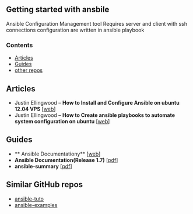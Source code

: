 ## Getting started with ansbile
Ansible
    Configuration Management tool
    Requires server and client with ssh connections
    configuration are written in ansible playbook

### Contents

* [Articles](#articles)
* [Guides](#guides)
* [other repos](#similar-github-repos)





## Articles

* Justin Ellingwood – **How to Install and Configure Ansible on ubuntu 12.04 VPS** [[web][a_cb]]
* Justin Ellingwood – **How to Create ansible playbooks to automate system configuration on ubuntu** [[web][a_ar]]

[a_cb]: https://www.digitalocean.com/community/tutorials/how-to-install-and-configure-ansible-on-an-ubuntu-12-04-vps
[a_ar]: https://www.digitalocean.com/community/tutorials/how-to-create-ansible-playbooks-to-automate-system-configuration-on-ubuntu

## Guides

* ** Ansible Documentationy** [[web][g_cc_web]]
* **Ansible Documentation(Release 1.7)** [[pdf][g_cci_pdf]]
* **ansible-summary** [[pdf][g_cc_pdf]]

[g_cc_web]: http://docs.ansible.com/
[g_cci_pdf]: http://www-uxsup.csx.cam.ac.uk/~jw35/docs/ansible/ansible-docs-1.7.pdf
[g_cc_pdf]: http://www-uxsup.csx.cam.ac.uk/~jw35/docs/ansible/ansible-summary.pdf
## Similar GitHub repos

* [ansible-tuto](https://github.com/leucos/ansible-tuto)
* [ansible-examples](https://github.com/ansible/ansible-examples)
